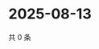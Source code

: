 # 2025-08-13

共 0 条

<!-- BEGIN ZHIHUVIDEO -->
<!-- 最后更新时间 Wed Aug 13 2025 12:22:48 GMT+0800 (China Standard Time) -->

<!-- END ZHIHUVIDEO -->
